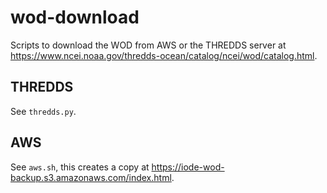 # wod-download

Scripts to download the WOD from AWS or the THREDDS server at <https://www.ncei.noaa.gov/thredds-ocean/catalog/ncei/wod/catalog.html>.

## THREDDS

See `thredds.py`.

## AWS

See `aws.sh`, this creates a copy at <https://iode-wod-backup.s3.amazonaws.com/index.html>.
